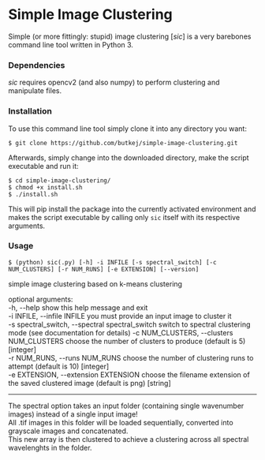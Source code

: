 # Simple Image Clustering
Simple (or more fittingly: stupid) image clustering [*sic*] is a very barebones command line tool written in Python 3.  

### Dependencies
*sic* requires opencv2 (and also numpy) to perform clustering and manipulate files.

### Installation
To use this command line tool simply clone it into any directory you want:  
```
$ git clone https://github.com/butkej/simple-image-clustering.git
```

Afterwards, simply change into the downloaded directory, make the script executable and run it:  
```
$ cd simple-image-clustering/
$ chmod +x install.sh
$ ./install.sh
```
This will pip install the package into the currently activated environment and makes the script executable by calling only `sic` itself with its respective arguments.

### Usage

`$ (python) sic(.py) [-h] -i INFILE [-s spectral_switch] [-c NUM_CLUSTERS] [-r NUM_RUNS] [-e EXTENSION] [--version]`
  
simple image clustering based on k-means clustering  
  
optional arguments:  
  -h, --help        show this help message and exit  
  -i INFILE, --infile INFILE        you must provide an input image to cluster it  
  -s spectral_switch, --spectral spectral_switch   switch to spectral clustering mode (see documentation for details)
  -c NUM_CLUSTERS, --clusters NUM_CLUSTERS      choose the number of clusters to produce (default is 5) [integer]  
  -r NUM_RUNS, --runs NUM_RUNS      choose the number of clustering runs to attempt (default is 10) [integer]  
  -e EXTENSION, --extension EXTENSION       choose the filename extension of the saved clustered image (default is png) [string]  

---
The spectral option takes an input folder (containing single wavenumber images) instead of a single input image!  
All .tif images in this folder will be loaded sequentially, converted into grayscale images and concatenated.  
This new array is then clustered to achieve a clustering across all spectral wavelenghts in the folder.
